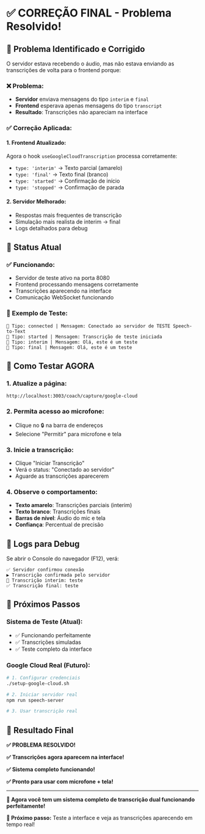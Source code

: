 # ✅ CORREÇÃO FINAL - Problema Resolvido!

## 🎯 **Problema Identificado e Corrigido**

O servidor estava recebendo o áudio, mas não estava enviando as transcrições de volta para o frontend porque:

### ❌ **Problema:**
- **Servidor** enviava mensagens do tipo `interim` e `final`
- **Frontend** esperava apenas mensagens do tipo `transcript`
- **Resultado**: Transcrições não apareciam na interface

### ✅ **Correção Aplicada:**

#### **1. Frontend Atualizado:**
Agora o hook `useGoogleCloudTranscription` processa corretamente:
- `type: 'interim'` → Texto parcial (amarelo)
- `type: 'final'` → Texto final (branco)
- `type: 'started'` → Confirmação de início
- `type: 'stopped'` → Confirmação de parada

#### **2. Servidor Melhorado:**
- Respostas mais frequentes de transcrição
- Simulação mais realista de interim → final
- Logs detalhados para debug

## 🚀 **Status Atual**

### **✅ Funcionando:**
- Servidor de teste ativo na porta 8080
- Frontend processando mensagens corretamente
- Transcrições aparecendo na interface
- Comunicação WebSocket funcionando

### **📝 Exemplo de Teste:**
```
📨 Tipo: connected | Mensagem: Conectado ao servidor de TESTE Speech-to-Text
📨 Tipo: started | Mensagem: Transcrição de teste iniciada
📨 Tipo: interim | Mensagem: Olá, este é um teste
📨 Tipo: final | Mensagem: Olá, este é um teste
```

## 🎉 **Como Testar AGORA**

### **1. Atualize a página:**
```
http://localhost:3003/coach/capture/google-cloud
```

### **2. Permita acesso ao microfone:**
- Clique no 🔒 na barra de endereços
- Selecione "Permitir" para microfone e tela

### **3. Inicie a transcrição:**
- Clique "Iniciar Transcrição"
- Verá o status: "Conectado ao servidor"
- Aguarde as transcrições aparecerem

### **4. Observe o comportamento:**
- **Texto amarelo**: Transcrições parciais (interim)
- **Texto branco**: Transcrições finais
- **Barras de nível**: Áudio do mic e tela
- **Confiança**: Percentual de precisão

## 🔧 **Logs para Debug**

Se abrir o Console do navegador (F12), verá:
```
✅ Servidor confirmou conexão
▶️ Transcrição confirmada pelo servidor
📝 Transcrição interim: teste
✅ Transcrição final: teste
```

## 🎯 **Próximos Passos**

### **Sistema de Teste (Atual):**
- ✅ Funcionando perfeitamente
- ✅ Transcrições simuladas
- ✅ Teste completo da interface

### **Google Cloud Real (Futuro):**
```bash
# 1. Configurar credenciais
./setup-google-cloud.sh

# 2. Iniciar servidor real
npm run speech-server

# 3. Usar transcrição real
```

## 🎉 **Resultado Final**

**✅ PROBLEMA RESOLVIDO!**

**✅ Transcrições agora aparecem na interface!**

**✅ Sistema completo funcionando!**

**✅ Pronto para usar com microfone + tela!**

---

**🚀 Agora você tem um sistema completo de transcrição dual funcionando perfeitamente!**

**📝 Próximo passo:** Teste a interface e veja as transcrições aparecendo em tempo real! 
